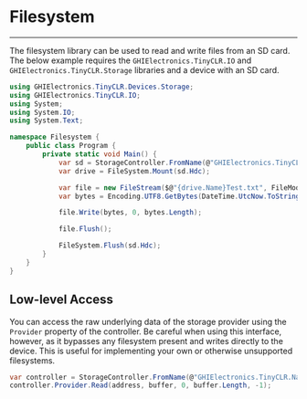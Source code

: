# Filesystem
---
The filesystem library can be used to read and write files from an SD card. The below example requires the `GHIElectronics.TinyCLR.IO` and `GHIElectronics.TinyCLR.Storage` libraries and a device with an SD card.

```csharp
using GHIElectronics.TinyCLR.Devices.Storage;
using GHIElectronics.TinyCLR.IO;
using System;
using System.IO;
using System.Text;

namespace Filesystem {
    public class Program {
        private static void Main() {
            var sd = StorageController.FromName(@"GHIElectronics.TinyCLR.NativeApis.STM32F4.SdCardStorageController\0");
            var drive = FileSystem.Mount(sd.Hdc);

            var file = new FileStream($@"{drive.Name}Test.txt", FileMode.OpenOrCreate);
            var bytes = Encoding.UTF8.GetBytes(DateTime.UtcNow.ToString() + Environment.NewLine);

            file.Write(bytes, 0, bytes.Length);

            file.Flush();

            FileSystem.Flush(sd.Hdc);
        }
    }
}

```

## Low-level Access
You can access the raw underlying data of the storage provider using the `Provider` property of the controller. Be careful when using this interface, however, as it bypasses any filesystem present and writes directly to the device. This is useful for implementing your own or otherwise unsupported filesystems.

```csharp
var controller = StorageController.FromName(@"GHIElectronics.TinyCLR.NativeApis.STM32F4.SdCardStorageController\0");
controller.Provider.Read(address, buffer, 0, buffer.Length, -1);
```